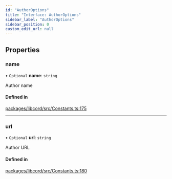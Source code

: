 ```yaml
---
id: "AuthorOptions"
title: "Interface: AuthorOptions"
sidebar_label: "AuthorOptions"
sidebar_position: 0
custom_edit_url: null
---
```


## Properties

### name

• `Optional` **name**: `string`

Author name

#### Defined in

[packages/libcord/src/Constants.ts:175](https://github.com/Libcord/libcord/blob/58e1159/packages/libcord/src/Constants.ts#L175)

___

### url

• `Optional` **url**: `string`

Author URL

#### Defined in

[packages/libcord/src/Constants.ts:180](https://github.com/Libcord/libcord/blob/58e1159/packages/libcord/src/Constants.ts#L180)

